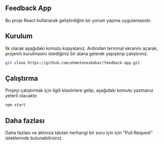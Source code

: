 ## Feedback App

Bu proje React kullanarak geliştirdiğim bir yorum yapma uygulamasıdır.

## Kurulum

İlk olarak aşağıdaki komutu kopyalanız. Ardından terminal ekranını açarak, projenin kurulmasını istediğiniz bir alana gelerek yapıştırıp çalıştırınız.

```sh
git clone https://github.com/ahmetenesbahar/feedback-app.git
```


## Çalıştırma

Projeyi çalıştırmak için ilgili klasörlere gelip, aşağıdaki komutu yazmanız yeterli olacaktır.

```sh
npm start
```

## Daha fazlası

Daha fazlası ve aklınıza takılan herhangi bir soru için için "Pull Request" isteklerinde bulunabilirsiniz.
